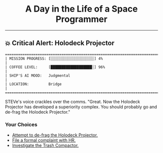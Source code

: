 <h1 align="center">A Day in the Life of a Space Programmer</h1>

---

<h2 id="node-47">💥 Critical Alert: Holodeck Projector</h2>

```
========================================================================
| MISSION PROGRESS: [░░░░░░░░░░░░░░░░░░░░] 4%                                  |
| COFFEE LEVEL:     [███████████████████░] 96%                                 |
| SHIP'S AI MOOD:   Judgmental                                                 |
| LOCATION:         Bridge                                                     |
========================================================================
```

STEVe's voice crackles over the comms. "Great. Now the Holodeck Projector has developed a superiority complex. You should probably go and de-frag the Holodeck Projector."



### Your Choices

*   [Attempt to de-frag the Holodeck Projector.](./README-0048.md)
*   [File a formal complaint with HR.](../stage-02/README-0055.md)
*   [Investigate the Trash Compactor.](./README-0048.md)
